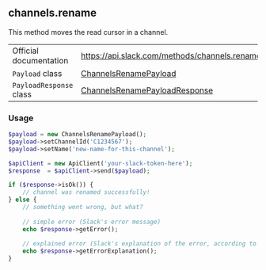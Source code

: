 ## channels.rename

This method moves the read cursor in a channel.

| | |
|-------------------------|-------------------------------------------------------------------------------------------------------------------------------------------|
| Official documentation  | https://api.slack.com/methods/channels.rename                                                                                             |
| `Payload` class         | [ChannelsRenamePayload](https://github.com/displayce/slack/blob/master/src/CL/Slack/Payload/ChannelsRenamePayload.php)                   |
| `PayloadResponse` class | [ChannelsRenamePayloadResponse](https://github.com/displayce/slack/blob/master/src/CL/Slack/Payload/ChannelsRenamePayloadResponse.php)   |


### Usage

```php
$payload = new ChannelsRenamePayload();
$payload->setChannelId('C1234567');
$payload->setName('new-name-for-this-channel');

$apiClient = new ApiClient('your-slack-token-here');
$response  = $apiClient->send($payload);

if ($response->isOk()) {
    // channel was renamed successfully!
} else {
    // something went wrong, but what?
    
    // simple error (Slack's error message)
    echo $response->getError();
    
    // explained error (Slack's explanation of the error, according to the documentation)
    echo $response->getErrorExplanation();
}
```
